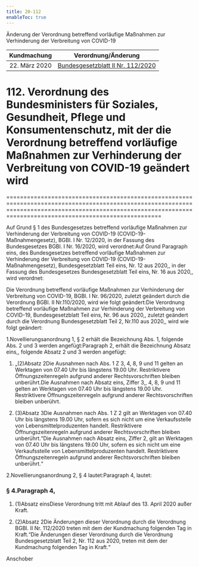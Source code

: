 ```yaml
---
title: 20-112
enableToc: true
---
```


Änderung der Verordnung betreffend vorläufige Maßnahmen zur Verhinderung der Verbreitung von COVID-19

| Kundmachung   | Verordnung/Änderung |
|:-------------:|:----------------:|
| 22. März 2020 | [Bundesgesetzblatt II Nr. 112/2020](https://www.ris.bka.gv.at/eli/bgbl/II/2020/112)|

# 112\. Verordnung des Bundesministers für Soziales, Gesundheit, Pflege und Konsumentenschutz, mit der die Verordnung betreffend vorläufige Maßnahmen zur Verhinderung der Verbreitung von COVID-19 geändert wird
===============================================================================================================================================================================================================

Auf Grund § 1 des Bundesgesetzes betreffend vorläufige Maßnahmen zur Verhinderung der Verbreitung von COVID-19 (COVID-19-Maßnahmengesetz), BGBl. I Nr. 12/2020, in der Fassung des Bundesgesetzes BGBl. I Nr. 16/2020, wird verordnet:Auf Grund Paragraph eins, des Bundesgesetzes betreffend vorläufige Maßnahmen zur Verhinderung der Verbreitung von COVID-19 (COVID-19-Maßnahmengesetz), Bundesgesetzblatt Teil eins, Nr. 12 aus 2020,, in der Fassung des Bundesgesetzes Bundesgesetzblatt Teil eins, Nr. 16 aus 2020,, wird verordnet:

Die Verordnung betreffend vorläufige Maßnahmen zur Verhinderung der Verbreitung von COVID-19, BGBl. I Nr. 96/2020, zuletzt geändert durch die Verordnung BGBl. II Nr.110/2020, wird wie folgt geändert:Die Verordnung betreffend vorläufige Maßnahmen zur Verhinderung der Verbreitung von COVID-19, Bundesgesetzblatt Teil eins, Nr. 96 aus 2020,, zuletzt geändert durch die Verordnung Bundesgesetzblatt Teil 2, Nr.110 aus 2020,, wird wie folgt geändert:

1.Novellierungsanordnung 1, § 2 erhält die Bezeichnung Abs. 1, folgende Abs. 2 und 3 werden angefügt:Paragraph 2, erhält die Bezeichnung Absatz eins,, folgende Absatz 2 und 3 werden angefügt:

1.  „(2)Absatz 2Die Ausnahmen nach Abs. 1 Z 3, 4, 8, 9 und 11 gelten an Werktagen von 07.40 Uhr bis längstens 19.00 Uhr. Restriktivere Öffnungszeitenregeln aufgrund anderer Rechtsvorschriften bleiben unberührt.Die Ausnahmen nach Absatz eins, Ziffer 3,, 4, 8, 9 und 11 gelten an Werktagen von 07.40 Uhr bis längstens 19.00 Uhr. Restriktivere Öffnungszeitenregeln aufgrund anderer Rechtsvorschriften bleiben unberührt.
    
2.  (3)Absatz 3Die Ausnahmen nach Abs. 1 Z 2 gilt an Werktagen von 07.40 Uhr bis längstens 19.00 Uhr, sofern es sich nicht um eine Verkaufsstelle von Lebensmittelproduzenten handelt. Restriktivere Öffnungszeitenregeln aufgrund anderer Rechtsvorschriften bleiben unberührt.“Die Ausnahmen nach Absatz eins, Ziffer 2, gilt an Werktagen von 07.40 Uhr bis längstens 19.00 Uhr, sofern es sich nicht um eine Verkaufsstelle von Lebensmittelproduzenten handelt. Restriktivere Öffnungszeitenregeln aufgrund anderer Rechtsvorschriften bleiben unberührt.“
    

2.Novellierungsanordnung 2, § 4 lautet:Paragraph 4, lautet:

### § 4.Paragraph 4,

1.  (1)Absatz einsDiese Verordnung tritt mit Ablauf des 13. April 2020 außer Kraft.
    
2.  (2)Absatz 2Die Änderungen dieser Verordnung durch die Verordnung BGBl. II Nr. 112/2020 treten mit dem der Kundmachung folgenden Tag in Kraft.“Die Änderungen dieser Verordnung durch die Verordnung Bundesgesetzblatt Teil 2, Nr. 112 aus 2020, treten mit dem der Kundmachung folgenden Tag in Kraft.“
    

Anschober